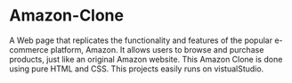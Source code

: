 # Amazon-Clone
A Web page that replicates the functionality and features of the popular e-commerce platform, Amazon. It allows users to browse and purchase products, just like an  original Amazon website.
This Amazon Clone is done using pure HTML and CSS.
This projects easily runs on vistualStudio.
